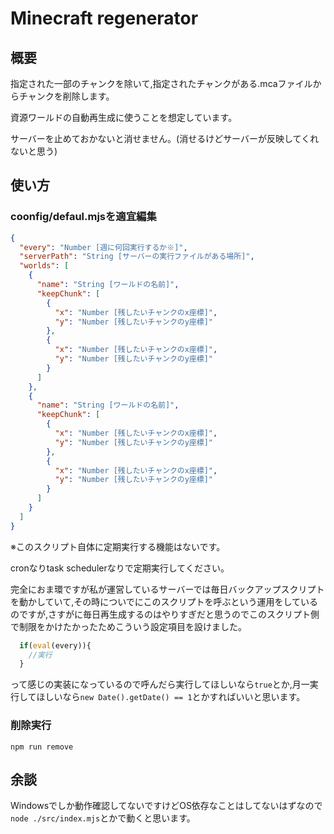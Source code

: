 # Minecraft regenerator

## 概要
指定された一部のチャンクを除いて,指定されたチャンクがある.mcaファイルからチャンクを削除します。

資源ワールドの自動再生成に使うことを想定しています。

サーバーを止めておかないと消せません。(消せるけどサーバーが反映してくれないと思う)
## 使い方
### coonfig/defaul.mjsを適宜編集
```json
{
  "every": "Number [週に何回実行するか※]",
  "serverPath": "String [サーバーの実行ファイルがある場所]",
  "worlds": [
    {
      "name": "String [ワールドの名前]",
      "keepChunk": [
        {
          "x": "Number [残したいチャンクのx座標]",
          "y": "Number [残したいチャンクのy座標]"
        },
        {
          "x": "Number [残したいチャンクのx座標]",
          "y": "Number [残したいチャンクのy座標]"
        }
      ]
    },
    {
      "name": "String [ワールドの名前]",
      "keepChunk": [
        {
          "x": "Number [残したいチャンクのx座標]",
          "y": "Number [残したいチャンクのy座標]"
        },
        {
          "x": "Number [残したいチャンクのx座標]",
          "y": "Number [残したいチャンクのy座標]"
        }
      ]
    }
  ]
}
```
※このスクリプト自体に定期実行する機能はないです。

cronなりtask schedulerなりで定期実行してください。

完全におま環ですが私が運営しているサーバーでは毎日バックアップスクリプトを動かしていて,その時についでにこのスクリプトを呼ぶという運用をしているのですが,さすがに毎日再生成するのはやりすぎだと思うのでこのスクリプト側で制限をかけたかったためこういう設定項目を設けました。
```Javascript
  if(eval(every)){
    //実行
  }
```
って感じの実装になっているので呼んだら実行してほしいなら`true`とか,月一実行してほしいなら`new Date().getDate() == 1`とかすればいいと思います。
### 削除実行
`npm run remove`

## 余談
Windowsでしか動作確認してないですけどOS依存なことはしてないはずなので`node ./src/index.mjs`とかで動くと思います。